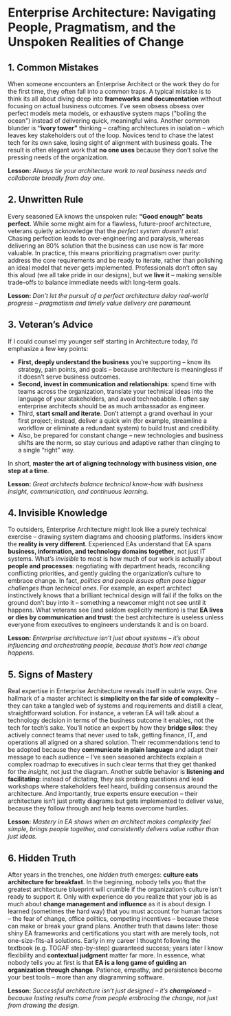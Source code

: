 # Enterprise Architecture: Navigating People, Pragmatism, and the Unspoken Realities of Change

## 1. Common Mistakes

When someone encounters an Enterprise Architect or the work they do for the first time, they often fall into a common traps. A typical mistake is to think its all about diving deep into **frameworks and documentation** without focusing on actual business outcomes. I’ve seen obsess obsess over perfect models meta models, or exhaustive system maps ("boiling the ocean") instead of delivering quick, meaningful wins. Another common blunder is **“ivory tower”** thinking – crafting architectures in isolation – which leaves key stakeholders out of the loop. Novices tend to chase the latest tech for its own sake, losing sight of alignment with business goals. The result is often elegant work that **no one uses** because they don’t solve the pressing needs of the organization. 

**Lesson:** *Always tie your architecture work to real business needs and collaborate broadly from day one.*

## 2. Unwritten Rule

Every seasoned EA knows the unspoken rule: **“Good enough” beats perfect.** While some might aim for a flawless, future-proof architecture, veterans quietly acknowledge that the *perfect system doesn’t exist*. Chasing perfection leads to over-engineering and paralysis, whereas delivering an 80% solution that the business can use now is far more valuable. In practice, this means prioritizing pragmatism over purity: address the core requirements and be ready to iterate, rather than polishing an ideal model that never gets implemented. Professionals don’t often say this aloud (we all take pride in our designs), but we **live it** – making sensible trade-offs to balance immediate needs with long-term goals. 

**Lesson:** *Don’t let the pursuit of a perfect architecture delay real-world progress – pragmatism and timely value delivery are paramount.*

## 3. Veteran’s Advice

If I could counsel my younger self starting in Architecture today, I’d emphasize a few key points:

* **First, deeply understand the business** you’re supporting – know its strategy, pain points, and goals – because architecture is meaningless if it doesn’t serve business outcomes. 
* **Second, invest in communication and relationships**: spend time with teams across the organization, translate your technical ideas into the language of your stakeholders, and avoid technobabble. I often say enterprise architects should be as much ambassador as engineer. 
* Third, **start small and iterate**. Don’t attempt a grand overhaul in your first project; instead, deliver a quick win (for example, streamline a workflow or eliminate a redundant system) to build trust and credibility. 
* Also, be prepared for constant change – new technologies and business shifts are the norm, so stay curious and adaptive rather than clinging to a single “right” way. 
 
In short, **master the art of aligning technology with business vision, one step at a time**. 
 
**Lesson:** *Great architects balance technical know-how with business insight, communication, and continuous learning.*

## 4. Invisible Knowledge

To outsiders, Enterprise Architecture might look like a purely technical exercise – drawing system diagrams and choosing platforms. Insiders know the **reality is very different**. Experienced EAs understand that EA spans **business, information, and technology domains together**, not just IT systems. What’s *invisible* to most is how much of our work is actually about **people and processes**: negotiating with department heads, reconciling conflicting priorities, and gently guiding the organization’s culture to embrace change. In fact, *politics and people issues often pose bigger challenges than technical ones*. For example, an expert architect instinctively knows that a brilliant technical design will fail if the folks on the ground don’t buy into it – something a newcomer might not see until it happens. What veterans see (and seldom explicitly mention) is that **EA lives or dies by communication and trust**: the best architecture is useless unless everyone from executives to engineers understands it and is on board. 

**Lesson:** *Enterprise architecture isn’t just about systems – it’s about influencing and orchestrating people, because that’s how real change happens.*

## 5. Signs of Mastery

Real expertise in Enterprise Architecture reveals itself in subtle ways. One hallmark of a master architect is **simplicity on the far side of complexity** – they can take a tangled web of systems and requirements and distill a clear, straightforward solution. For instance, a veteran EA will talk about a technology decision in terms of the business outcome it enables, not the tech for tech’s sake. You’ll notice an expert by how they **bridge silos**: they actively connect teams that never used to talk, getting finance, IT, and operations all aligned on a shared solution. Their recommendations tend to be adopted because they **communicate in plain language** and adapt their message to each audience – I’ve seen seasoned architects explain a complex roadmap to executives in such clear terms that they get thanked for the *insight*, not just the diagram. Another subtle behavior is **listening and facilitating**: instead of dictating, they ask probing questions and lead workshops where stakeholders feel heard, building consensus around the architecture. And importantly, true experts ensure execution – their architecture isn’t just pretty diagrams but gets implemented to deliver value, because they follow through and help teams overcome hurdles. 

**Lesson:** *Mastery in EA shows when an architect makes complexity feel simple, brings people together, and consistently delivers value rather than just ideas.*

## 6. Hidden Truth

After years in the trenches, one *hidden truth* emerges: **culture eats architecture for breakfast**. In the beginning, nobody tells you that the greatest architecture blueprint will crumble if the organization’s culture isn’t ready to support it. Only with experience do you realize that your job is as much about **change management and influence** as it is about design. I learned (sometimes the hard way) that you must account for human factors – the fear of change, office politics, competing incentives – because these can make or break your grand plans. Another truth that dawns later: those shiny EA frameworks and certifications you start with are merely tools, not one-size-fits-all solutions. Early in my career I thought following the textbook (e.g. TOGAF step-by-step) guaranteed success; years later I know flexibility and **contextual judgment** matter far more. In essence, what nobody tells you at first is that **EA is a long game of guiding an organization through change**. Patience, empathy, and persistence become your best tools – more than any diagramming software. 

**Lesson:** *Successful architecture isn’t just designed – it’s **championed** – because lasting results come from people embracing the change, not just from drawing the design.*
